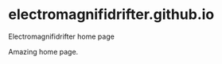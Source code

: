 # electromagnifidrifter.github.io
Electromagnifidrifter home page

Amazing home page.  

  
    
  
          
                
                                
                  
            
  
          

  
  
    

        
  

    
    
    

  
  



    
  

  

  
    
  
  


    
    





    
  

  
  
  

  
  


     









  









